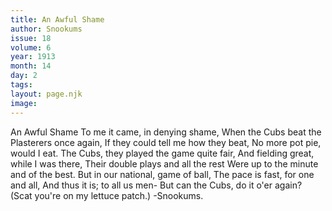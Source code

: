 ```yaml
---
title: An Awful Shame
author: Snookums
issue: 18
volume: 6
year: 1913
month: 14
day: 2
tags:
layout: page.njk
image:
---
```

An Awful Shame    To me it came, in denying shame,   When the Cubs beat the Plasterers once again,   If they could tell me how they beat,    No more pot pie, would I eat.   The Cubs, they played the game quite fair,    And fielding great, while I was there,   Their double plays and all the rest    Were up to the minute and of the best.   But in our national, game of ball,    The pace is fast, for one and all,   And thus it is; to all us men-    But can the Cubs, do it o'er again?    (Scat you're on my lettuce patch.)   -Snookums.   


